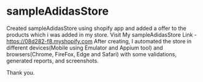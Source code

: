 # sampleAdidasStore

Created sampleAdidasStore using shopify app and added a offer to the products which i was added in my store.
Visit My sampleAdidasStore Link - https://08d282-f8.myshopify.com
After creating, I automated the store in different devices(Mobile using Emulator and Appium tool) and browsers(Chrome, FireFox, Edge and Safari) with some validations, generated reports, and screenshots.

Thank you.


